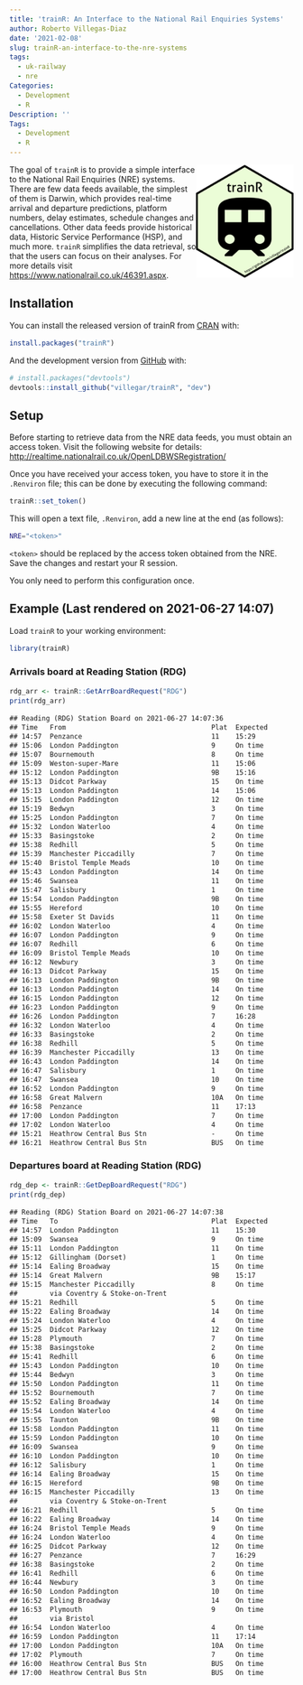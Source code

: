 ```yaml
---
title: 'trainR: An Interface to the National Rail Enquiries Systems'
author: Roberto Villegas-Diaz
date: '2021-02-08'
slug: trainR-an-interface-to-the-nre-systems
tags:
  - uk-railway
  - nre
Categories:
  - Development
  - R
Description: ''
Tags:
  - Development
  - R
---
```


<img src="https://raw.githubusercontent.com/villegar/trainR/main/inst/images/logo.png" alt="logo" align="right" height=200px/>

The goal of `trainR` is to provide a simple interface to the 
National Rail Enquiries (NRE) systems. There are few data feeds 
available, the simplest of them is Darwin, which provides real-time 
arrival and departure predictions, platform numbers, delay estimates, 
schedule changes and cancellations. Other data feeds provide historical 
data, Historic Service Performance (HSP), and much more. `trainR` 
simplifies the data retrieval, so that the users can focus on their 
analyses. For more details visit 
https://www.nationalrail.co.uk/46391.aspx.

## Installation

You can install the released version of trainR from [CRAN](https://CRAN.R-project.org) with:

``` r
install.packages("trainR")
```

And the development version from [GitHub](https://github.com/) with:

``` r
# install.packages("devtools")
devtools::install_github("villegar/trainR", "dev")
```

## Setup
Before starting to retrieve data from the NRE data feeds, you must obtain an access token. 
Visit the following website for details: http://realtime.nationalrail.co.uk/OpenLDBWSRegistration/

Once you have received your access token, you have to store it in the `.Renviron` file; this can be 
done by executing the following command:


```r
trainR::set_token()
```

This will open a text file, `.Renviron`, add a new line at the end (as follows):

```bash
NRE="<token>"
```

`<token>` should be replaced by the access token obtained from the NRE. Save the changes and restart 
your R session.

You only need to perform this configuration once.

## Example (Last rendered on 2021-06-27 14:07)

Load `trainR` to your working environment:

```r
library(trainR)
```

### Arrivals board at Reading Station (RDG)


```r
rdg_arr <- trainR::GetArrBoardRequest("RDG")
print(rdg_arr)
```

```
## Reading (RDG) Station Board on 2021-06-27 14:07:36
## Time   From                                    Plat  Expected
## 14:57  Penzance                                11    15:29
## 15:06  London Paddington                       9     On time
## 15:07  Bournemouth                             8     On time
## 15:09  Weston-super-Mare                       11    15:06
## 15:12  London Paddington                       9B    15:16
## 15:13  Didcot Parkway                          15    On time
## 15:13  London Paddington                       14    15:06
## 15:15  London Paddington                       12    On time
## 15:19  Bedwyn                                  3     On time
## 15:25  London Paddington                       7     On time
## 15:32  London Waterloo                         4     On time
## 15:33  Basingstoke                             2     On time
## 15:38  Redhill                                 5     On time
## 15:39  Manchester Piccadilly                   7     On time
## 15:40  Bristol Temple Meads                    10    On time
## 15:43  London Paddington                       14    On time
## 15:46  Swansea                                 11    On time
## 15:47  Salisbury                               1     On time
## 15:54  London Paddington                       9B    On time
## 15:55  Hereford                                10    On time
## 15:58  Exeter St Davids                        11    On time
## 16:02  London Waterloo                         4     On time
## 16:07  London Paddington                       9     On time
## 16:07  Redhill                                 6     On time
## 16:09  Bristol Temple Meads                    10    On time
## 16:12  Newbury                                 3     On time
## 16:13  Didcot Parkway                          15    On time
## 16:13  London Paddington                       9B    On time
## 16:13  London Paddington                       14    On time
## 16:15  London Paddington                       12    On time
## 16:23  London Paddington                       9     On time
## 16:26  London Paddington                       7     16:28
## 16:32  London Waterloo                         4     On time
## 16:33  Basingstoke                             2     On time
## 16:38  Redhill                                 5     On time
## 16:39  Manchester Piccadilly                   13    On time
## 16:43  London Paddington                       14    On time
## 16:47  Salisbury                               1     On time
## 16:47  Swansea                                 10    On time
## 16:52  London Paddington                       9     On time
## 16:58  Great Malvern                           10A   On time
## 16:58  Penzance                                11    17:13
## 17:00  London Paddington                       7     On time
## 17:02  London Waterloo                         4     On time
## 15:21  Heathrow Central Bus Stn                -     On time
## 16:21  Heathrow Central Bus Stn                BUS   On time
```

### Departures board at Reading Station (RDG)


```r
rdg_dep <- trainR::GetDepBoardRequest("RDG")
print(rdg_dep)
```

```
## Reading (RDG) Station Board on 2021-06-27 14:07:38
## Time   To                                      Plat  Expected
## 14:57  London Paddington                       11    15:30
## 15:09  Swansea                                 9     On time
## 15:11  London Paddington                       11    On time
## 15:12  Gillingham (Dorset)                     1     On time
## 15:14  Ealing Broadway                         15    On time
## 15:14  Great Malvern                           9B    15:17
## 15:15  Manchester Piccadilly                   8     On time
##        via Coventry & Stoke-on-Trent           
## 15:21  Redhill                                 5     On time
## 15:22  Ealing Broadway                         14    On time
## 15:24  London Waterloo                         4     On time
## 15:25  Didcot Parkway                          12    On time
## 15:28  Plymouth                                7     On time
## 15:38  Basingstoke                             2     On time
## 15:41  Redhill                                 6     On time
## 15:43  London Paddington                       10    On time
## 15:44  Bedwyn                                  3     On time
## 15:50  London Paddington                       11    On time
## 15:52  Bournemouth                             7     On time
## 15:52  Ealing Broadway                         14    On time
## 15:54  London Waterloo                         4     On time
## 15:55  Taunton                                 9B    On time
## 15:58  London Paddington                       11    On time
## 15:59  London Paddington                       10    On time
## 16:09  Swansea                                 9     On time
## 16:10  London Paddington                       10    On time
## 16:12  Salisbury                               1     On time
## 16:14  Ealing Broadway                         15    On time
## 16:15  Hereford                                9B    On time
## 16:15  Manchester Piccadilly                   13    On time
##        via Coventry & Stoke-on-Trent           
## 16:21  Redhill                                 5     On time
## 16:22  Ealing Broadway                         14    On time
## 16:24  Bristol Temple Meads                    9     On time
## 16:24  London Waterloo                         4     On time
## 16:25  Didcot Parkway                          12    On time
## 16:27  Penzance                                7     16:29
## 16:38  Basingstoke                             2     On time
## 16:41  Redhill                                 6     On time
## 16:44  Newbury                                 3     On time
## 16:50  London Paddington                       10    On time
## 16:52  Ealing Broadway                         14    On time
## 16:53  Plymouth                                9     On time
##        via Bristol                             
## 16:54  London Waterloo                         4     On time
## 16:59  London Paddington                       11    17:14
## 17:00  London Paddington                       10A   On time
## 17:02  Plymouth                                7     On time
## 16:00  Heathrow Central Bus Stn                BUS   On time
## 17:00  Heathrow Central Bus Stn                BUS   On time
```
